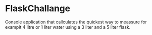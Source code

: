 # FlaskChallange
Console application that callculates the quickest way to meassure for examplt 4 litre or 1 liter water using a 3 liter and a 5 liter flask.
